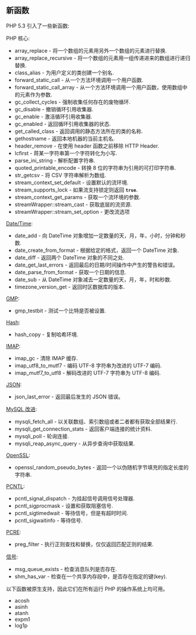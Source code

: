 新函数
------

PHP 5.3 引入了一些新函数:

PHP 核心:

-   <span class="simpara"> <span
    class="function">array\_replace</span> -
    将一个数组的元素用另外一个数组的元素进行替换. </span>
-   <span class="simpara"> <span
    class="function">array\_replace\_recursive</span> -
    将一个数组的元素用一组传递进来的数组进行递归替换. </span>
-   <span class="simpara"> <span class="function">class\_alias</span> -
    为用户定义的类创建一个别名. </span>
-   <span class="simpara"> <span
    class="function">forward\_static\_call</span> -
    从一个方法环境调用一个用户函数. </span>
-   <span class="simpara"> <span
    class="function">forward\_static\_call\_array</span> -
    从一个方法环境调用一个用户函数，使用数组中的元素作为参数. </span>
-   <span class="simpara"> <span
    class="function">gc\_collect\_cycles</span> -
    强制收集任何存在的废物循环. </span>
-   <span class="simpara"> <span class="function">gc\_disable</span> -
    撤销循环引用收集器. </span>
-   <span class="simpara"> <span class="function">gc\_enable</span> -
    激活循环引用收集器. </span>
-   <span class="simpara"> <span class="function">gc\_enabled</span> -
    返回循环引用收集器的状态. </span>
-   <span class="simpara"> <span
    class="function">get\_called\_class</span> -
    返回调用的静态方法所在的类的名称. </span>
-   <span class="simpara"> <span class="function">gethostname</span> -
    返回本地机器的当前主机名. </span>
-   <span class="simpara"> <span
    class="function">header\_remove</span> - 在使用 <span
    class="function">header</span> 函数之前移除 HTTP Header. </span>
-   <span class="simpara"> <span class="function">lcfirst</span> -
    蒋某一字符串第一个字符转化为小写. </span>
-   <span class="simpara"> <span
    class="function">parse\_ini\_string</span> - 解析配置字符串. </span>
-   <span class="simpara"> <span
    class="function">quoted\_printable\_encode</span> - 转换 8
    位的字符串为引用的可打印字符串. </span>
-   <span class="simpara"> <span class="function">str\_getcsv</span> -
    将 CSV 字符串解析为数组. </span>
-   <span class="simpara"> <span
    class="function">stream\_context\_set\_default</span> -
    设置默认的流环境. </span>
-   <span class="simpara"> <span
    class="function">stream\_supports\_lock</span> -
    如果流支持锁定则返回 **`true`**. </span>
-   <span class="simpara"> <span
    class="function">stream\_context\_get\_params</span> -
    获取一个流环境的参数. </span>
-   <span class="simpara"> <span
    class="function">streamWrapper::stream\_cast</span> -
    获取底层的流资源. </span>
-   <span class="simpara"> <span
    class="function">streamWrapper::stream\_set\_option</span> -
    更改流选项 </span>

<a href="/book/datetime.html" class="link">Date/Time</a>:

-   <span class="simpara"> <span class="function">date\_add</span> - 向
    <span class="classname">DateTime</span>
    对象增加一定数量的天，月，年，小时，分钟和秒数. </span>
-   <span class="simpara"> <span
    class="function">date\_create\_from\_format</span> -
    根据给定的格式，返回一个 <span class="classname">DateTime</span>
    对象. </span>
-   <span class="simpara"> <span class="function">date\_diff</span> -
    返回两个 <span class="classname">DateTime</span> 对象的不同之处.
    </span>
-   <span class="simpara"> <span
    class="function">date\_get\_last\_errors</span> -
    返回最后的日期/时间操作中产生的警告和错误。 </span>
-   <span class="simpara"> <span
    class="function">date\_parse\_from\_format</span> -
    获取一个日期的信息. </span>
-   <span class="simpara"> <span class="function">date\_sub</span> - 从
    <span class="classname">DateTime</span>
    对象减去一定数量的天，月，年，时和秒数. </span>
-   <span class="simpara"> <span
    class="function">timezone\_version\_get</span> -
    返回时区数据库的版本. </span>

<a href="/book/gmp.html" class="link">GMP</a>:

-   <span class="simpara"> <span class="function">gmp\_testbit</span> -
    测试一个比特是否被设置. </span>

<a href="/book/hash.html" class="link">Hash</a>:

-   <span class="simpara"> <span class="function">hash\_copy</span> -
    复制哈希环境. </span>

<a href="/book/imap.html" class="link">IMAP</a>:

-   <span class="simpara"> <span class="function">imap\_gc</span> - 清除
    IMAP 缓存. </span>
-   <span class="simpara"> <span
    class="function">imap\_utf8\_to\_mutf7</span> - 编码 UTF-8
    字符串为改进的 UTF-7 编码. </span>
-   <span class="simpara"> <span
    class="function">imap\_mutf7\_to\_utf8</span> - 解码改进的 UTF-7
    字符串为 UTF-8 编码. </span>

<a href="/book/json.html" class="link">JSON</a>:

-   <span class="simpara"> <span
    class="function">json\_last\_error</span> - 返回最后发生的 JSON
    错误。 </span>

<a href="/set/mysqlinfo.html#Mysqli" class="link">MySQL 改进</a>:

-   <span class="simpara"> <span
    class="function">mysqli\_fetch\_all</span> -
    以关联数组、索引数组或者二者都有获取全部结果行. </span>
-   <span class="simpara"> <span
    class="function">mysqli\_get\_connection\_stats</span> -
    返回客户端连接的统计资料. </span>
-   <span class="simpara"> <span class="function">mysqli\_poll</span> -
    轮询连接. </span>
-   <span class="simpara"> <span
    class="function">mysqli\_reap\_async\_query</span> -
    从异步查询中获取结果. </span>

<a href="/book/openssl.html" class="link">OpenSSL</a>:

-   <span class="simpara"> <span
    class="function">openssl\_random\_pseudo\_bytes</span> -
    返回一个以伪随机字节填充的指定长度的字符串. </span>

<a href="/book/pcntl.html" class="link">PCNTL</a>:

-   <span class="simpara"> <span
    class="function">pcntl\_signal\_dispatch</span> -
    为挂起信号调用信号处理器. </span>
-   <span class="simpara"> <span
    class="function">pcntl\_sigprocmask</span> - 设置和获取阻塞信号.
    </span>
-   <span class="simpara"> <span
    class="function">pcntl\_sigtimedwait</span> -
    等待信号，但是有超时时间. </span>
-   <span class="simpara"> <span
    class="function">pcntl\_sigwaitinfo</span> - 等待信号. </span>

<a href="/book/pcre.html" class="link">PCRE</a>:

-   <span class="simpara"> <span class="function">preg\_filter</span> -
    执行正则查找和替换，仅仅返回匹配正则的结果. </span>

<a href="/book/sem.html" class="link">信号</a>:

-   <span class="simpara"> <span
    class="function">msg\_queue\_exists</span> - 检查消息队列是否存在.
    </span>
-   <span class="simpara"> <span class="function">shm\_has\_var</span> -
    检查在一个共享内存段中，是否存在指定的键(key). </span>

以下函数被原生支持，因此它们在所有运行 PHP 的操作系统上均可用。

-   <span class="simpara"> <span class="function">acosh</span> </span>
-   <span class="simpara"> <span class="function">asinh</span> </span>
-   <span class="simpara"> <span class="function">atanh</span> </span>
-   <span class="simpara"> <span class="function">expm1</span> </span>
-   <span class="simpara"> <span class="function">log1p</span> </span>
